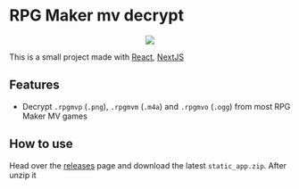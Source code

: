 # RPG Maker mv decrypt

<div style="text-align:center;"><img src="https://i.imgur.com/Gx4kAdw.jpg"/></div>

This is a small project made with [React](https://reactjs.org/), [NextJS](https://nextjs.org/)

## Features

* Decrypt `.rpgmvp` (`.png`), `.rpgmvm` (`.m4a`) and `.rpgmvo` (`.ogg`) from most RPG Maker MV games


## How to use

Head over the [releases](https://github.com/Darckfast/rpg-maker-mv-decrypt-react/releases) page and download the latest `static_app.zip`. After unzip it
